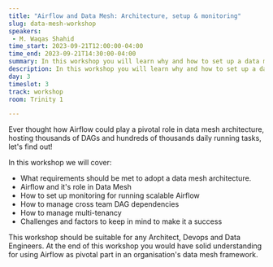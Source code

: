 ```yaml
---
title: "Airflow and Data Mesh: Architecture, setup & monitoring"
slug: data-mesh-workshop
speakers:
 - M. Waqas Shahid 
time_start: 2023-09-21T12:00:00-04:00
time_end: 2023-09-21T14:30:00-04:00
summary: In this workshop you will learn why and how to set up a data mesh architecture based on Apache Airflow.
description: In this workshop you will learn why and how to set up a data mesh architecture based on Apache Airflow.
day: 3
timeslot: 3
track: workshop
room: Trinity 1

---
```


Ever thought how Airflow could play a pivotal role in data mesh architecture, hosting thousands of DAGs and hundreds of thousands daily running tasks, let's find out!

In this workshop we will cover: 
 - What requirements should be met to adopt a data mesh architecture.
 - Airflow and it's role in Data Mesh
 - How to set up monitoring for running scalable Airflow
 - How to manage cross team DAG dependencies
 - How to manage multi-tenancy
 - Challenges and factors to keep in mind to make it a success

This workshop should be suitable for any Architect, Devops and Data Engineers. At the end of this workshop you would have solid understanding for using Airflow as pivotal part in an organisation's data mesh framework.